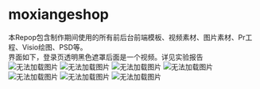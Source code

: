 # moxiangeshop  
本Repop包含制作期间使用的所有前后台前端模板、视频素材、图片素材、Pr工程、Visio绘图、PSD等。  
界面如下，登录页透明黑色遮罩后面是一个视频。详见实验报告    
![无法加载图片](https://raw.githubusercontent.com/jszgz/MoXiang-eshop/master/1.png)
![无法加载图片](https://raw.githubusercontent.com/jszgz/MoXiang-eshop/master/2.png)
![无法加载图片](https://raw.githubusercontent.com/jszgz/MoXiang-eshop/master/3.png)
![无法加载图片](https://raw.githubusercontent.com/jszgz/MoXiang-eshop/master/4.png)
![无法加载图片](https://raw.githubusercontent.com/jszgz/MoXiang-eshop/master/5.png)
![无法加载图片](https://raw.githubusercontent.com/jszgz/MoXiang-eshop/master/6.png)
![无法加载图片](https://raw.githubusercontent.com/jszgz/MoXiang-eshop/master/9.png)


